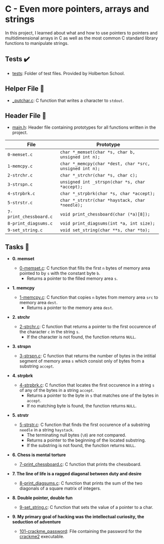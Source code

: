 # C - Even more pointers, arrays and strings

In this project, I learned about what and how to use pointers to pointers
and multidimensional arrays in C as well as the most common C standard library
functions to manipulate strings.

## Tests :heavy_check_mark:

* [tests](./tests): Folder of test files. Provided by Holberton School.

## Helper File :raised_hands:

* [_putchar.c](./_putchar.c): C function that writes a character to `stdout`.

## Header File :file_folder:

* [main.h](./main.h): Header file containing prototypes for all functions written
in the project.

| File         | Prototype                                               |
| ------------ | ------------------------------------------------------- |
| `0-memset.c` | `char *_memset(char *s, char b, unsigned int n);`       |
| `1-memcpy.c` | `char *_memcpy(char *dest, char *src, unsigned int n);` |
| `2-strchr.c` | `char *_strchr(char *s, char c);`                       |
| `3-strspn.c` | `unsigned int _strspn(char *s, char *accept);`          |
| `4-strpbrk.c` | `char *_strpbrk(char *s, char *accept);`               |
| `5-strstr.c` | `char *_strstr(char *haystack, char *needle);`          |
| `7-print_chessboard.c` | `void print_chessboard(char (*a)[8]);`        |
| `8-print_diagsums.c` | `void print_diagsums(int *a, int size);`        |
| `9-set_string.c` | `void set_string(char **s, char *to);`              |

## Tasks :page_with_curl:

* **0. memset**
  * [0-memset.c](./0-memset.c): C function that fills the first `n` bytes of
  memory area pointed to by `s` with the constant byte `b`.
    * Returns a pointer to the filled memory area `s`.

* **1. memcpy**
  * [1-memcpy.c](./1-memcpy.c): C function that copies `n` bytes from memory
  area `src` to memory area `dest`.
    * Returns a pointer to the memory area `dest`.

* **2. strchr**
  * [2-strchr.c](./2-strchr.c): C function that returns a pointer to the first occurence of
  the character `c` in the string `s`.
    * If the character is not found, the function returns `NULL`.

* **3. strspn**
  * [3-strspn.c](./3-strspn.c): C function that returns the number of bytes in the intitial
  segment of memory area `s` which consist only of bytes from a substring `accept`.

* **4. strpbrk**
  * [4-strpbrk.c](./4-strpbrk.c): C function that locates the first occurence in a
  string `s` of any of the bytes in a string `accept`.
    * Returns a pointer to the byte in `s` that matches one of the bytes in `accept`.
    * If no matching byte is found, the function returns `NULL`.

* **5. strstr**
  * [5-strstr.c](./5-strstr.c): C function that finds the first occurence of a
  substring `needle` in a string `haystack`.
    * The terminating null bytes (`\0`) are not compared.
    * Returns a pointer to the beginning of the located substring.
    * If the substring is not found, the function returns `NULL`.

* **6. Chess is mental torture**
  * [7-print_chessboard.c](./7-print_chessboard.c): C function that prints the chessboard.

* **7. The line of life is a ragged diagonal between duty and desire**
  * [8-print_diagsums.c](./8-print_diagsums.c): C function that prints the sum of the two
  diagonals of a square matrix of integers.

* **8. Double pointer, double fun**
  * [9-set_string.c](./9-set_string.c): C function that sets the value of a pointer to a char.

* **9. My primary goal of hacking was the intellectual curiosity, the seduction of adventure**
  * [101-crackme_password](./101-crackme_password): File containing the password for
  the [crackme2](https://github.com/holbertonschool/0x06.c) executable.
